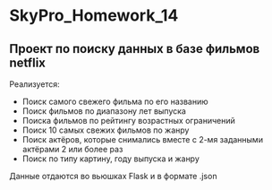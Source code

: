 # **SkyPro_Homework_14**

## Проект по поиску данных в базе фильмов netflix

Реализуется:

 - Поиск самого свежего фильма по его названию
 - Поиск фильмов по диапазону лет выпуска
 - Поиска фильмов по рейтингу возрастных ограничений
 - Поиск 10 самых свежих фильмов по жанру
 - Поиск актёров, которые снимались вместе с 2-мя заданными актёрами 2 или более раз
 - Поиск по типу картину, году выпуска и жанру
 
 
 Данные отдаются во вьюшках Flask и в формате .json
 
 
 
